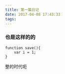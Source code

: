 ```yaml
---
title: 第一篇日记
date: 2017-04-08 17:43:33
tags:
---
```


### 也是这样的的
```
function save(){
	var i = 1;
}

```
整的时代呃